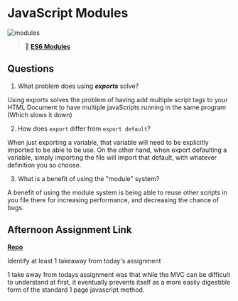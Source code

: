# JavaScript Modules

![modules](https://bcw.blob.core.windows.net/public/img/1015719031845190)

> **📖 [ES6 Modules](https://codeworksacademy.com/fs-student-guide/resources/wk3/01-Modules)**

## Questions

1. What problem does using ***exports*** solve?

Using exports solves the problem of having add multiple script tags to your HTML Document to have multiple javaScripts running in the same program (Which slows it down)

2. How does `export` differ from `export default`?

When just exporting a variable, that variable will need to be explicitly imported to be able to be use. On the other hand, when export defaulting a variable, simply importing the file will import that default, with whatever definition you so choose. 

3. What is a benefit of using the "module" system?

A benefit of using the module system is being able to reuse other scripts in you file there for increasing performance, and decreasing the chance of bugs. 

## Afternoon Assignment Link

**[Repo](https://github.com/PeytonCurr/gameNight.git)**

Identify at least 1 takeaway from today's assignment

1 take away from todays assignment was that while the MVC can be difficult to understand at first, it eventually prevents itself as a more easily digestible form of the standard 1 page javascript method. 
